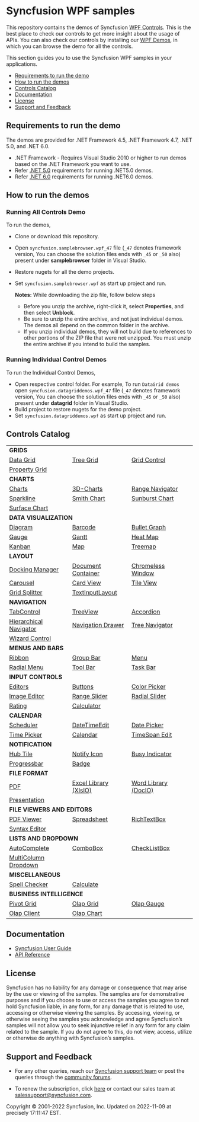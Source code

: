 # Syncfusion WPF samples 

This repository contains the demos of Syncfusion [WPF Controls](https://www.syncfusion.com/wpf-ui-controls?utm_source=github&utm_medium=listing). This is the best place to check our controls to get more insight about the usage of APIs. You can also check our controls by installing our [WPF Demos](https://www.syncfusion.com/demos#desktop?utm_source=github&utm_medium=listing), in which you can browse the demo for all the controls.

This section guides you to use the Syncfusion WPF samples in your applications.

* [Requirements to run the demo](#requirements-to-run-the-demo)
* [How to run the demos](#how-to-run-the-demos)
* [Controls Catalog](#controls-catalog)
* [Documentation](#documentation)
* [License](#license)
* [Support and Feedback](#support-and-feedback)

## <a name="requirements-to-run-the-demo"></a>Requirements to run the demo ##

The demos are provided for .NET Framework 4.5, .NET Framework 4.7, .NET 5.0, and .NET 6.0. 
* .NET Framework - Requires Visual Studio 2010 or higher to run demos based on the .NET Framework you want to use.
* Refer [.NET 5.0](https://dotnet.microsoft.com/download/dotnet/5.0) requirements for running .NET5.0 demos.
* Refer [.NET 6.0](https://dotnet.microsoft.com/download/dotnet/6.0) requirements for running .NET6.0 demos.

## <a name="how-to-run-the-demos"></a>How to run the demos ##

### Running All Controls Demo

To run the demos, 
 * Clone or download this repository.
 * Open `syncfusion.samplebrowser.wpf_47` file (`_47` denotes framework version, You can choose the solution files ends with `_45` or `_50` also) present under **samplebrowser** folder in Visual Studio.
 * Restore nugets for all the demo projects.
 * Set `syncfusion.samplebrowser.wpf` as start up project and run.

   **Notes:** While downloading the zip file, follow below steps
   * Before you unzip the archive, right-click it, select **Properties**, and then select **Unblock**.
   * Be sure to unzip the entire archive, and not just individual demos. The demos all depend on the common folder in the archive.
   * If you unzip individual demos, they will not build due to references to other portions of the ZIP file that were not unzipped. You must unzip the entire archive if you intend to build the samples.
   
### Running Individual Control Demos

To run the Individual Control Demos, 
 * Open respective control folder. For example, To run `DataGrid demos` open `syncfusion.datagriddemos.wpf_47` file (`_47` denotes framework version, You can choose the solution files ends with `_45` or `_50` also) present under **datagrid** folder in Visual Studio.
 * Build project to restore nugets for the demo project.
 * Set `syncfusion.datagriddemos.wpf` as start up project and run.

## <a name="controls-catalog"></a>Controls Catalog ## 

<table>
    <tr>
        <td colspan="3">
            <b>GRIDS</b>
        </td>
    </tr>
    <tr>
        <td>
            <a href="datagrid">Data Grid</a>
        </td>
        <td>
            <a href="treegrid">Tree Grid</a>
        </td>
        <td>
            <a href="gridcontrol">Grid Control</a>
        </td>
    </tr>
    <tr>
        <td>
            <a href="propertygrid">Property Grid</a>
        </td>
        <td></td>
        <td></td>
    </tr>
    <tr>
        <td colspan="3">
            <b>CHARTS</b>
        </td>
    </tr>
    <tr>
        <td>
            <a href="chart">Charts</a>
        </td>
        <td>
            <a href="chart">3D-Charts</a>
        </td>
        <td>
            <a href="chart">Range Navigator</a>
        </td>
    </tr>
     <tr>
        <td>
            <a href="sparkline">Sparkline</a>
        </td>
        <td>
            <a href="smithchart">Smith Chart</a>
        </td>
        <td>
            <a href="sunburstchart">Sunburst Chart</a>
        </td>
    </tr>
     <tr>
        <td>
            <a href="surfacechart">Surface Chart</a>
        </td>
        <td></td>
        <td></td>
    </tr>
    <tr>
        <td colspan="3">
            <b>DATA VISUALIZATION</b>
        </td>
    </tr>
    <tr>
        <td>
            <a href="diagram">Diagram</a>
        </td>
        <td>
            <a href="barcode">Barcode</a>
        </td>
        <td>
            <a href="bulletgraph">Bullet Graph</a>
        </td>
    </tr>
     <tr>
        <td>
            <a href="gauge">Gauge</a>
        </td>
        <td>
            <a href="gantt">Gantt</a>
        </td>
        <td>
            <a href="heatmap">Heat Map</a>
        </td>
    </tr>
     <tr>
        <td>
            <a href="kanban">Kanban</a>
        </td>
         <td>
            <a href="map">Map</a>
        </td>
         <td>
            <a href="treemap">Treemap</a>
        </td>
    </tr>
    <tr>
        <td colspan="3">
            <b>LAYOUT</b>
        </td>
    </tr>
    <tr>
        <td>
            <a href="dockingmanager">Docking Manager</a>
        </td>
        <td>
            <a href="layout">Document Container</a>
        </td>
        <td>
            <a href="layout">Chromeless Window</a>
        </td>
    </tr>
     <tr>
        <td>
            <a href="layout">Carousel</a>
        </td>
        <td>
            <a href="layout">Card View</a>
        </td>
        <td>
            <a href="layout">Tile View</a>
        </td>
    </tr>
     <tr>
        <td>
            <a href="layout">Grid Splitter</a>
        </td>
         <td>
            <a href="layout">TextInputLayout</a>
        </td>
        <td></td>
    </tr>
    <tr>
        <td colspan="3">
            <b>NAVIGATION</b>
        </td>
    </tr>
    <tr>
        <td>
            <a href="navigation">TabControl</a>
        </td>
        <td>
            <a href="treeview">TreeView</a>
        </td>
        <td>
            <a href="navigation">Accordion</a>
        </td>
    </tr>
     <tr>
        <td>
            <a href="navigation">Hierarchical Navigator</a>
        </td>
        <td>
            <a href="navigation">Navigation Drawer</a>
        </td>
        <td>
            <a href="navigation">Tree Navigator</a>
        </td>
    </tr>
     <tr>
        <td>
            <a href="navigation">Wizard Control</a>
        </td>
        <td></td>
        <td></td>
    </tr>
    <tr>
        <td colspan="3">
            <b>MENUS AND BARS</b>
        </td>
    </tr>
    <tr>
        <td>
            <a href="ribbon">Ribbon</a>
        </td>
        <td>
            <a href="navigation">Group Bar</a>
        </td>
        <td>
            <a href="navigation">Menu</a>
        </td>
    </tr>
     <tr>
        <td>
            <a href="navigation">Radial Menu</a>
        </td>
        <td>
            <a href="navigation">Tool Bar</a>
        </td>
        <td>
            <a href="navigation">Task Bar</a>
        </td>
    </tr>
    <tr>
        <td colspan="3">
            <b>INPUT CONTROLS</b>
        </td>
    </tr>
    <tr>
        <td>
            <a href="editor">Editors</a>
        </td>
        <td>
            <a href="editor">Buttons</a>
        </td>
        <td>
            <a href="editor">Color Picker</a>
        </td>
    </tr>
     <tr>
        <td>
            <a href="imageeditor">Image Editor</a>
        </td>
        <td>
            <a href="editor">Range Slider</a>
        </td>
        <td>
            <a href="editor">Radial Slider</a>
        </td>
    </tr>
     <tr>
        <td>
            <a href="editor">Rating</a>
        </td>
        <td>
            <a href="editor">Calculator</a>
        </td>
        <td></td>
        <td></td>
    </tr>
    <tr>
        <td colspan="3">
            <b>CALENDAR</b>
        </td>
    </tr>
    <tr>
        <td>
            <a href="scheduler">Scheduler</a>
        </td>
        <td>
            <a href="editor">DateTimeEdit</a>
        </td>
        <td>
            <a href="editor">Date Picker</a>
        </td>
    </tr>
    <tr>
        <td>
            <a href="editor">Time Picker</a>
        </td>
        <td>
            <a href="editor">Calendar</a>
        </td>
        <td>
            <a href="navigation">TimeSpan Edit</a>
        </td>
    </tr>
    <tr>
        <td colspan="3">
            <b>NOTIFICATION</b>
        </td>
    </tr>
    <tr>
        <td>
            <a href="notification">Hub Tile</a>
        </td>
        <td>
            <a href="notification">Notify Icon</a>
        </td>
        <td>
            <a href="notification">Busy Indicator</a>
        </td>
    </tr>
     <tr>
        <td>
            <a href="notification">Progressbar</a>
        </td>
        <td>
            <a href="notification">Badge</a>
        </td>
        <td></td>
    </tr>
     <tr>
        <td colspan="3">
            <b>FILE FORMAT</b>
        </td>
    </tr>
    <tr>
        <td>
            <a href="pdf">PDF</a>
        </td>
        <td>
            <a href="xlsio">Excel Library (XlsIO)</a>
        </td>
        <td>
            <a href="docio">Word Library (DocIO)</a>
        </td>
    </tr>
     <tr>
        <td>
            <a href="presentation">Presentation</a>
        </td>
        <td></td>
        <td></td>
    </tr>
    <tr>
        <td colspan="3">
            <b>FILE VIEWERS AND EDITORS</b>
        </td>
    </tr>
    <tr>
        <td>
            <a href="pdfviewer">PDF Viewer</a>
        </td>
        <td>
            <a href="spreadsheet">Spreadsheet</a>
        </td>
        <td>
            <a href="richtextbox">RichTextBox</a>
        </td>
    </tr>
     <tr>
        <td>
            <a href="syntaxeditor">Syntax Editor</a>
        </td>
        <td></td>
        <td></td>
    </tr>
    <tr>
        <td colspan="3">
            <b>LISTS AND DROPDOWN</b>
        </td>
    </tr>
    <tr>
        <td>
            <a href="dropdown">AutoComplete</a>
        </td>
        <td>
            <a href="dropdown">ComboBox</a>
        </td>
        <td>
            <a href="dropdown">CheckListBox</a>
        </td>
    </tr>
     <tr>
        <td>
            <a href="dropdown">MultiColumn Dropdown</a>
        </td>
        <td></td>
        <td></td>
    </tr>
    <tr>
        <td colspan="3">
            <b>MISCELLANEOUS</b>
        </td>
    </tr>
    <tr>
        <td>
            <a href="spellchecker">Spell Checker</a>
        </td>
        <td>
            <a href="calculate">Calculate</a>
        </td>
        <td></td>
    </tr>
    <tr>
        <td colspan="3">
            <b>BUSINESS INTELLIGENCE</b>
        </td>
    </tr>
    <tr>
        <td>
            <a href="pivotgrid">Pivot Grid</a>
        </td>
        <td>
            <a href="olapgrid">Olap Grid</a>
        </td>
        <td>
            <a href="olapgauge">Olap Gauge</a>
        </td>
    </tr>
     <tr>
        <td>
            <a href="olapclient">Olap Client</a>
        </td>
        <td>
            <a href="olapchart">Olap Chart</a>
        </td>
        <td></td>
    </tr>
</table>

## <a name="documentation"></a>Documentation ##

* [Syncfusion User Guide](https://help.syncfusion.com/wpf/welcome-to-syncfusion-essential-wpf?utm_source=github&utm_medium=listing)
* [API Reference](https://help.syncfusion.com/cr/wpf?utm_source=github&utm_medium=listing)

## <a name="license"></a>License ##

Syncfusion has no liability for any damage or consequence that may arise by the use or viewing of the samples. The samples are for demonstrative purposes and if you choose to use or access the samples you agree to not hold Syncfusion liable, in any form, for any damage that is related to use, accessing or otherwise viewing the samples. By accessing, viewing, or otherwise seeing the samples you acknowledge and agree Syncfusion’s samples will not allow you to seek injunctive relief in any form for any claim related to the sample. If you do not agree to this, do not view, access, utilize or otherwise do anything with Syncfusion’s samples.

## <a name="support-and-feedback"></a>Support and Feedback ##

* For any other queries, reach our [Syncfusion support team](https://www.syncfusion.com/support/directtrac/incidents/newincident?utm_source=github&utm_medium=listing) or post the queries through the [community forums](https://www.syncfusion.com/forums?utm_source=github&utm_medium=listing).

* To renew the subscription, click [here](https://www.syncfusion.com/sales/products?utm_source=github&utm_medium=listing) or contact our sales team at <salessupport@syncfusion.com>.

<p>Copyright © 2001-2022 Syncfusion, Inc. Updated on 2022-11-09 at precisely 17:11:47 EST.</p> 

